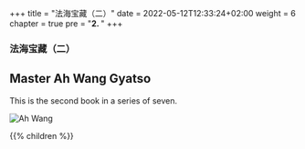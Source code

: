 +++
title = "法海宝藏（二）"
date = 2022-05-12T12:33:24+02:00
weight = 6
chapter = true
pre = "<b>2. </b>"
+++

### 法海宝藏（二）
## Master Ah Wang Gyatso

This is the second book in a series of seven.

![Ah Wang](/images/fahaibao2.png)

{{% children  %}}